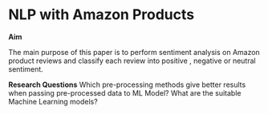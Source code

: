 # NLP with Amazon Products

**Aim**

The main purpose of this paper is to perform sentiment analysis on Amazon product reviews and classify each review into positive , negative or neutral sentiment. 

**Research Questions**
Which pre-processing methods give better results when passing pre-processed data to ML Model?
What are the suitable Machine Learning models?

